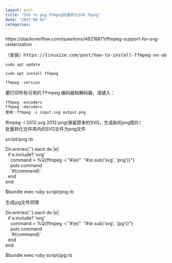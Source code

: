 ```yaml
---
layout: post
title: "SVG to png FFmpeg批量转化SVG 为png"
date: "2022-08-02"
categories: 
---
```

<p>https://stackoverflow.com/questions/48216871/ffmpeg-support-for-svg-rasterization</p>

<pre class="default s-code-block">
（安装）https://linuxize.com/post/how-to-install-ffmpeg-on-ubuntu-18-04/
</pre>

<pre class="terminal">
<code class="terminal-line" prefix="$">sudo apt update</code></pre>

<pre class="terminal">
<code class="terminal-line" prefix="$">sudo apt install ffmpeg</code></pre>

<pre class="terminal">
<code class="terminal-line" prefix="$">ffmpeg -version</code></pre>

<p>要打印所有可用的 FFmpeg 编码器和解码器，请键入：</p>

<pre class="default s-code-block">
<code class="terminal-line" prefix="$">ffmpeg -encoders</code>
<code class="terminal-line" prefix="$">ffmpeg -decoders</code>
<code class="hljs language-css"><span class="hljs-selector-class">使用：</span>ffmpeg -<span class="hljs-selector-tag">i</span> <span class="hljs-selector-tag">input</span><span class="hljs-selector-class">.svg</span> output<span class="hljs-selector-class">.png</span></code></pre>

<p>ffmpeg -i 2012.svg 2012.png(保留原来的SVG，生成新的png图片）<br />
批量转化文件夹内的SVG文件为png文件</p>

<p>script/png.rb</p>

<p>Dir.entries(&#39;.&#39;).each do |e|<br />
&nbsp; if e.include? &#39;svg&#39;<br />
&nbsp;&nbsp;&nbsp; command = %Q{ffmpeg -i &quot;#{e}&quot;&nbsp; &quot;#{e.sub(&#39;svg&#39;, &#39;png&#39;)}&quot;}<br />
&nbsp;&nbsp;&nbsp; puts command<br />
&nbsp;&nbsp;&nbsp; `#{command}`<br />
&nbsp; end<br />
end</p>

<p>$bundle exec ruby script/png.rb</p>

<p>生成jpg文件同理</p>

<p>Dir.entries(&#39;.&#39;).each do |e|<br />
&nbsp; if e.include? &#39;svg&#39;<br />
&nbsp;&nbsp;&nbsp; command = %Q{ffmpeg -i &quot;#{e}&quot;&nbsp; &quot;#{e.sub(&#39;svg&#39;, &#39;jpg&#39;)}&quot;}<br />
&nbsp;&nbsp;&nbsp; puts command<br />
&nbsp;&nbsp;&nbsp; `#{command}`<br />
&nbsp; end<br />
end</p>

<p>$bundle exec ruby script/jpg.rb</p>

